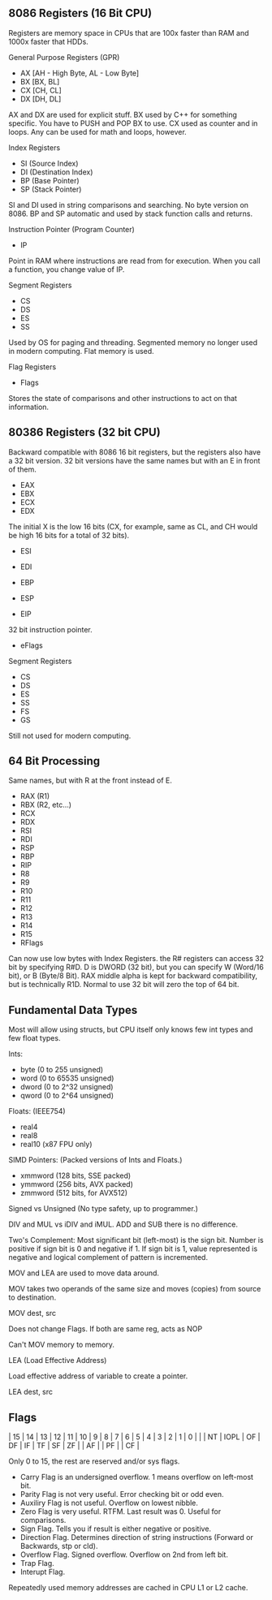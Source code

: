 ## 8086 Registers (16 Bit CPU)

Registers are memory space in CPUs that are 100x faster than RAM and 1000x faster that HDDs.

General Purpose Registers (GPR)

- AX [AH - High Byte, AL - Low Byte] 
- BX [BX, BL]
- CX [CH, CL]
- DX [DH, DL]

AX and DX are used for explicit stuff. BX used by C++ for something specific. You have to PUSH and POP BX to use. CX used as counter and in loops. Any can be used for math and loops, however.

Index Registers

- SI (Source Index)
- DI (Destination Index)
- BP (Base Pointer)
- SP (Stack Pointer)

SI and DI used in string comparisons and searching. No byte version on 8086. BP and SP automatic and used by stack function calls and returns.

Instruction Pointer (Program Counter)

- IP

Point in RAM where instructions are read from for execution. When you call a function, you change value of IP.

Segment Registers

- CS
- DS
- ES
- SS

Used by OS for paging and threading. Segmented memory no longer used in modern computing. Flat memory is used.

Flag Registers

- Flags

Stores the state of comparisons and other instructions to act on that information.

## 80386 Registers (32 bit CPU)

Backward compatible with 8086 16 bit registers, but the registers also have a 32 bit version. 32 bit versions have the same names but with an E in front of them.

- EAX
- EBX
- ECX
- EDX

The initial X is the low 16 bits (CX, for example, same as CL, and CH would be high 16 bits for a total of 32 bits).

- ESI
- EDI
- EBP
- ESP

- EIP

32 bit instruction pointer.

- eFlags

Segment Registers

- CS
- DS
- ES
- SS
- FS
- GS

Still  not used for modern computing.

## 64 Bit Processing

Same names, but with R at the front instead of E.

- RAX (R1)
- RBX (R2, etc...)
- RCX
- RDX
- RSI
- RDI
- RSP
- RBP
- RIP
- R8
- R9
- R10
- R11
- R12
- R13
- R14
- R15
- RFlags

Can now use low bytes with Index Registers. the R# registers can access 32 bit by specifying R#D. D is DWORD (32 bit), but you can specify W (Word/16 bit), or B (Byte/8 Bit). RAX middle alpha is kept for backward compatibility, but is technically R1D. Normal to use 32 bit will zero the top of 64 bit.

## Fundamental Data Types

Most will allow using structs, but CPU itself only knows few int types and few float types.

Ints:

- byte (0 to 255 unsigned)
- word (0 to 65535 unsigned)
- dword (0 to 2^32 unsigned)
- qword (0 to 2^64 unsigned)

Floats: (IEEE754)

- real4
- real8
- real10 (x87 FPU only)

SIMD Pointers: (Packed versions of Ints and Floats.)

- xmmword (128 bits, SSE packed)
- ymmword (256 bits, AVX packed)
- zmmword (512 bits, for AVX512)

Signed vs Unsigned (No type safety, up to programmer.)

DIV and MUL vs iDIV and iMUL. ADD and SUB there is no difference.

Two's Complement: Most significant bit (left-most) is the sign bit. Number is positive if sign bit is 0 and negative if 1. If sign bit is 1, value represented is negative and logical complement of pattern is incremented.

MOV and LEA are used to move data around.

MOV takes two operands of the same size and moves (copies) from source to destination.

MOV dest, src

Does not change Flags.
If both are same reg, acts as NOP

Can't MOV memory to memory.

LEA (Load Effective Address)

Load effective address of variable to create a pointer.

LEA dest, src

## Flags

| 15 | 14 | 13 | 12 | 11 | 10 | 9 | 8 | 7 | 6 | 5 | 4 | 3 | 2 | 1 | 0 |
|  | NT | IOPL | OF | DF | IF | TF | SF | ZF |  | AF |  | PF |  | CF |

Only 0 to 15, the rest are reserved and/or sys flags.

- Carry Flag is an undersigned overflow. 1 means overflow on left-most bit.
- Parity Flag is not very useful. Error checking bit or odd even.
- Auxiliry Flag is not useful. Overflow on lowest nibble.
- Zero Flag is very useful. RTFM. Last result was 0. Useful for comparisons.
- Sign Flag. Tells you if result is either negative or positive.
- Direction Flag. Determines direction of string instructions (Forward or Backwards, stp or cld).
- Overflow Flag. Signed overflow. Overflow on 2nd from left bit.
- Trap Flag.
- Interupt Flag.

Repeatedly used memory addresses are cached in CPU L1 or L2 cache.
